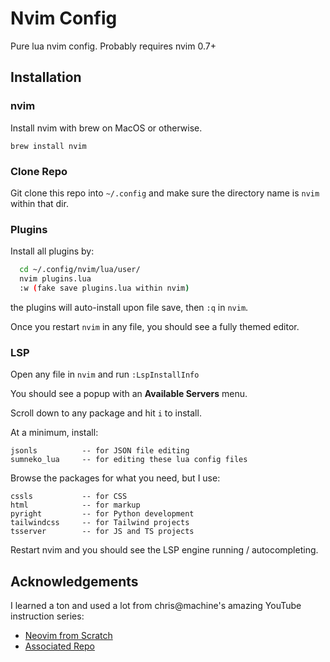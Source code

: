 # Nvim Config

Pure lua nvim config. Probably requires nvim 0.7+


## Installation

### nvim
Install nvim with brew on MacOS or otherwise.

`brew install nvim`

### Clone Repo
Git clone this repo into `~/.config` and make sure the directory name is `nvim` within that dir.

### Plugins
Install all plugins by:
```bash
  cd ~/.config/nvim/lua/user/
  nvim plugins.lua
  :w (fake save plugins.lua within nvim)
```
the plugins will auto-install upon file save, then `:q` in `nvim`.

Once you restart `nvim` in any file, you should see a fully themed editor.

### LSP
Open any file in `nvim` and run `:LspInstallInfo`

You should see a popup with an __Available Servers__ menu.

Scroll down to any package and hit `i` to install.

At a minimum, install:
```
jsonls          -- for JSON file editing
sumneko_lua     -- for editing these lua config files
```

Browse the packages for what you need, but I use:
```
cssls           -- for CSS
html            -- for markup
pyright         -- for Python development
tailwindcss     -- for Tailwind projects
tsserver        -- for JS and TS projects
```

Restart nvim and you should see the LSP engine running / autocompleting.


## Acknowledgements

I learned a ton and used a lot from chris@machine's amazing YouTube instruction series:

 - [Neovim from Scratch](https://www.youtube.com/playlist?list=PLhoH5vyxr6Qq41NFL4GvhFp-WLd5xzIzZ)
 - [Associated Repo](https://github.com/LunarVim/Neovim-from-scratch)

